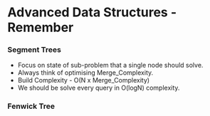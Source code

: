 # Advanced Data Structures - Remember

### Segment Trees
* Focus on state of sub-problem that a single node should solve.
* Always think of optimising Merge_Complexity.
* Build Complexity - O(N x Merge_Complexity)
* We should be solve every query in O(logN) complexity.

### Fenwick Tree
